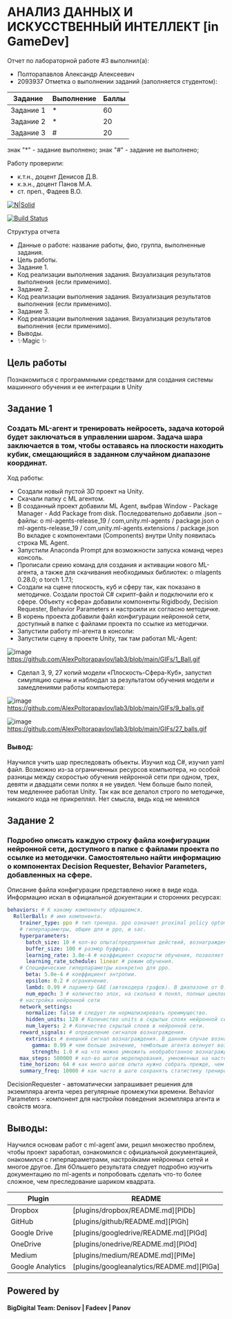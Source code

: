 # АНАЛИЗ ДАННЫХ И ИСКУССТВЕННЫЙ ИНТЕЛЛЕКТ [in GameDev]
Отчет по лабораторной работе #3 выполнил(а):
- Полторапавлов Александр Алексеевич
- 2093937
Отметка о выполнении заданий (заполняется студентом):

| Задание | Выполнение | Баллы |
| ------ | ------ | ------ |
| Задание 1 | * | 60 |
| Задание 2 | * | 20 |
| Задание 3 | # | 20 |

знак "*" - задание выполнено; знак "#" - задание не выполнено;

Работу проверили:
- к.т.н., доцент Денисов Д.В.
- к.э.н., доцент Панов М.А.
- ст. преп., Фадеев В.О.

[![N|Solid](https://cldup.com/dTxpPi9lDf.thumb.png)](https://nodesource.com/products/nsolid)

[![Build Status](https://travis-ci.org/joemccann/dillinger.svg?branch=master)](https://travis-ci.org/joemccann/dillinger)

Структура отчета

- Данные о работе: название работы, фио, группа, выполненные задания.
- Цель работы.
- Задание 1.
- Код реализации выполнения задания. Визуализация результатов выполнения (если применимо).
- Задание 2.
- Код реализации выполнения задания. Визуализация результатов выполнения (если применимо).
- Задание 3.
- Код реализации выполнения задания. Визуализация результатов выполнения (если применимо).
- Выводы.
- ✨Magic ✨

## Цель работы
Познакомиться с программными средствами для создания системы машинного обучения и ее интеграции в Unity

## Задание 1
### Создать ML-агент и тренировать нейросеть, задача которой будет заключаться в управлении шаром. Задача шара заключается в том, чтобы оставаясь на плоскости находить кубик, смещающийся в заданном случайном диапазоне координат.

Ход работы:
- Создали новый пустой 3D проект на Unity.
- Скачали папку с ML агентом.
- В созданный проект добавили ML Agent, выбрав Window - Package Manager - Add Package from disk. Последовательно добавили .json – файлы:
    o ml-agents-release_19 / com,unity.ml-agents / package.json
    o ml-agents-release_19 / com,unity.ml-agents.extensions / package.json
Во вкладке с компонентами (Components) внутри Unity появилась строка ML Agent. 
- Запустили Anaconda Prompt для возможности запуска команд через консоль.
- Прописали среию команд для создания и активации нового ML- агента, а также для скачивания необходимых библиотек:
    o mlagents 0.28.0;
    o torch 1.7.1;
- Создали на сцене плоскость, куб и сферу так, как показано в методичке. Создали простой C# скрипт-файл и подключили его к сфере. Объекту «сфера» добавили компоненты Rigidbody, Decision Requester, Behavior Parameters и настроили их согласно методичке.
- В корень проекта добавили файл конфигурации нейронной сети, доступный в папке с файлами проекта по ссылке из методички.
- Запустили работу ml-агента в консоли:
- Запустили сцену в проекте Unity, так там работал ML-Agent:

![image](https://github.com/AlexPoltorapavlov/lab3/blob/main/GIFs/1_Ball.gif)
https://github.com/AlexPoltorapavlov/lab3/blob/main/GIFs/1_Ball.gif
- Сделал 3, 9, 27 копий модели «Плоскость-Сфера-Куб», запустил симуляцию сцены и наблюдал за результатом обучения модели и замедлениями работы компьютера:

![image](https://github.com/AlexPoltorapavlov/lab3/blob/main/GIFs/9_balls.gif)
https://github.com/AlexPoltorapavlov/lab3/blob/main/GIFs/9_balls.gif

![image](https://github.com/AlexPoltorapavlov/lab3/blob/main/GIFs/9_balls.gif)
https://github.com/AlexPoltorapavlov/lab3/blob/main/GIFs/27_balls.gif

### Вывод: 
Научился учить шар преследовать объекты. Изучил код C#, изучил yaml файл. Возможно из-за ограниченных ресурсов компьютера, но особой разницы между скоростью обучения нейронной сети при одном, трех, девяти и двадцати семи полях я не увидел. Чем больше было полей, тем медленнее работал Unity. Так как все делалол строго по методичке, никакого кода не прикреплял. Нет смысла, ведь код не менялся

## Задание 2
### Подробно описать каждую строку файла конфигурации нейронной сети, доступного в папке с файлами проекта по ссылке из методички. Самостоятельно найти информацию о компонентах Decision Requester, Behavior Parameters, добавленных на сфере.

Описание файла конфигурации представлено ниже в виде кода. Информацию искал в официальной докуентации и сторонних ресурсах:

```yaml
behaviors: # К какому компоненту обращаемся.
  RollerBall: # имя компонента.
    trainer_type: ppo # тип тренера. ppo означает proximal policy optomozation. Есть еще SAC.
    # гиперпараметры, общие для и ppo, и sac.
    hyperparameters:  
      batch_size: 10 # кол-во опыта(предпринятых действий, вознаграждений и тд), передаваемых на каждой итерации градиентного спуска.
      buffer_size: 100 # размер буффера.
      learning_rate: 3.0e-4 # коэффициент скорости обучения, позволяет управлять величиной коррекции весов на каждой итерации.
      learning_rate_schedule: linear # режим обучения.
    # Специфические гиперпараметры конкретно для ppo.
      beta: 5.0e-4 # коеффициент энтропии.
      epsilon: 0.2 # ограничение.
      lambd: 0.99 # параметр GAE (автокодера графов). В диапазоне от 0.9 до 1.
      num_epoch: 3 # количество эпох, на сколько я понял, полных циклов обработки обучающих данных.
    # настройка нейронной сети
    network_settings: 
      normalize: false # следует ли нормализировать преимущество.
      hidden_units: 128 # Количество units в скрытых слоях нейронной сети. Чем сложнее взаимодействие, тем больше это кол-во.
      num_layers: 2 # Количество скрытый слоев в нейронной сети.
    reward_signals: # определение сигналов вознаграждения.
      extrinsic: # внешний сигнал вознаграждения. В данном случае вознаграждение от среды игнорируется.
        gamma: 0.99 # чем больше значение, тембольше агента волнует возможное вознаграждение в отдаленном будущем.
        strength: 1.0 # на что можно умножить необработанное вознаграждение. От 0 до 1.
    max_steps: 500000 # кол-во шагов моделирования, умноженных на частоту кадров, выполняемых в процессе обучения. Чем сложнее задача, тем больше должно быть число.
    time_horizon: 64 # как много шагов опыта нужно собрать прежде, чем добавлять его в буффер опыта. Должно таким, чтобы охватывать все важное поведение агента в последовательности его действий.
    summary_freq: 10000 # как часто в шаге сохранять статистику тренировок.
```
DecisionRequester - автоматически запрашивает решения для экземпляра агента через регулярные промежутки времени.
Behavior Parameters - компонент для настройки поведения экземпляра агента и свойств мозга.

## Выводы:
Научился основам работ с ml-agent`ами, решил множество проблем, чтобы проект заработал, ознакомился с официальной документацией, онакомился с гиперпараметрами, настройками нейронных сетей и многое другое. Для бОльшего результата следует подробно изучить документацию по ml-agents и попробовать сделать что-то более сложное, чем преследование шариком квадрата. 

| Plugin | README |
| ------ | ------ |
| Dropbox | [plugins/dropbox/README.md][PlDb] |
| GitHub | [plugins/github/README.md][PlGh] |
| Google Drive | [plugins/googledrive/README.md][PlGd] |
| OneDrive | [plugins/onedrive/README.md][PlOd] |
| Medium | [plugins/medium/README.md][PlMe] |
| Google Analytics | [plugins/googleanalytics/README.md][PlGa] |

## Powered by

**BigDigital Team: Denisov | Fadeev | Panov**
